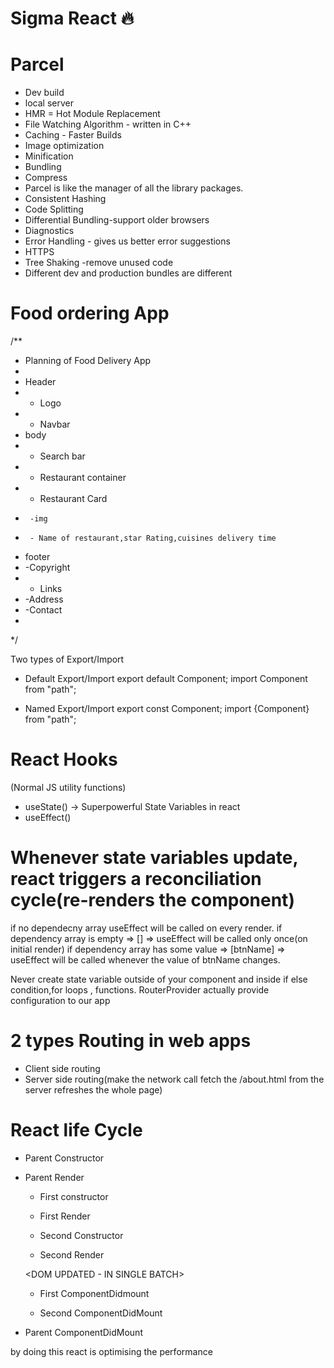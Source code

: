 # Sigma React 🔥

# Parcel
- Dev build
- local server
- HMR = Hot Module Replacement
- File Watching Algorithm - written in C++
- Caching - Faster Builds
- Image optimization
- Minification
- Bundling
- Compress
- Parcel is like the manager of all the library packages.
- Consistent Hashing
- Code Splitting 
- Differential Bundling-support older browsers
- Diagnostics
- Error Handling - gives us better error suggestions
- HTTPS
- Tree Shaking -remove unused code 
- Different dev and production bundles are different


# Food ordering App
/**
 * Planning of Food Delivery App
 *
 * Header
 * - Logo
 * - Navbar
 * body
 * - Search bar
 * - Restaurant container
 *    - Restaurant Card
 *      -img
 *      - Name of restaurant,star Rating,cuisines delivery time
 * footer
 *  -Copyright
 *  - Links
 *  -Address
 *  -Contact
 *
 */


Two types of Export/Import

- Default Export/Import
 export default Component;
 import Component from "path";

 - Named Export/Import
  export const Component;
  import {Component} from "path";

# React Hooks
(Normal JS utility functions)
 - useState() -> Superpowerful State Variables in react
 - useEffect()
 
 # Whenever state variables update, react triggers a reconciliation cycle(re-renders the component)

if no dependecny array useEffect will be called on every render.
if dependency array is empty => [] => useEffect will be called only once(on initial render)
if dependency array has some value => [btnName] => useEffect will be called whenever the value of btnName changes.

Never create state variable outside of your component and inside if else condition,for loops , functions.
RouterProvider actually provide configuration to our app


# 2 types Routing in web apps
- Client side routing
- Server side routing(make the network call fetch the /about.html from  the  server refreshes the whole page)


# React life Cycle

- Parent Constructor
- Parent Render

  - First constructor
  - First Render

  - Second Constructor
  - Second Render

  <DOM UPDATED - IN SINGLE BATCH></DOM>
  - First ComponentDidmount

  - Second ComponentDidMount

- Parent ComponentDidMount

by doing this react is optimising the performance